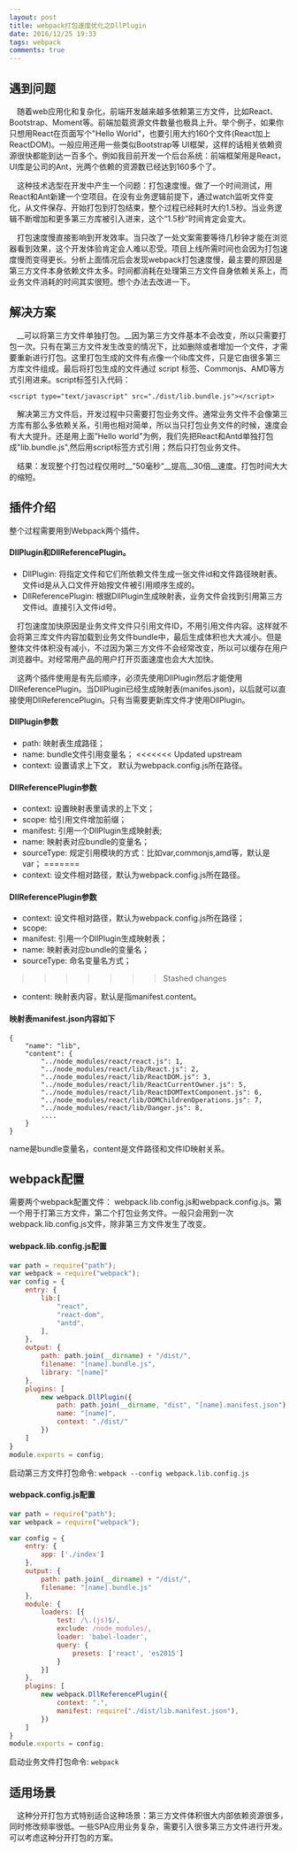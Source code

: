 ```yaml
---
layout: post
title: webpack打包速度优化之DllPlugin
date: 2016/12/25 19:33
tags: webpack 
comments: true
---
```

## 遇到问题


　随着web应用化和复杂化，前端开发越来越多依赖第三方文件，比如React、Bootstrap、Moment等。前端加载资源文件数量也极具上升。举个例子，如果你只想用React在页面写个"Hello World"，也要引用大约160个文件(React加上ReactDOM)。一般应用还用一些类似Bootstrap等 UI框架，这样的话相关依赖资源很快都能到达一百多个。例如我目前开发一个后台系统：前端框架用是React，UI库是公司的Ant，光两个依赖的资源数已经达到160多个了。

<!-- more -->
　这种技术选型在开发中产生一个问题：打包速度慢。做了一个时间测试，用React和Ant新建一个空项目。在没有业务逻辑前提下，通过watch监听文件变化，从文件保存、开始打包到打包结束，整个过程已经耗时大约1.5秒。当业务逻辑不断增加和更多第三方库被引入进来，这个“1.5秒”时间肯定会变大。

　打包速度慢直接影响到开发效率。当只改了一处文案需要等待几秒钟才能在浏览器看到效果，这个开发体验肯定会人难以忍受。项目上线所需时间也会因为打包速度慢而变得更长。分析上面情况后会发现webpack打包速度慢，最主要的原因是第三方文件本身依赖文件太多。时间都消耗在处理第三方文件自身依赖关系上，而业务文件消耗的时间其实很短。想个办法去改进一下。

## 解决方案

　__可以将第三方文件单独打包。__因为第三方文件基本不会改变，所以只需要打包一次。只有在第三方文件发生改变的情况下，比如删除或者增加一个文件，才需要重新进行打包。这里打包生成的文件有点像一个lib库文件，只是它由很多第三方库文件组成。最后将打包生成的文件通过 script 标签、Commonjs、AMD等方式引用进来。script标签引入代码：

```
<script type="text/javascript" src="./dist/lib.bundle.js"></script>
```

　解决第三方文件后，开发过程中只需要打包业务文件。通常业务文件不会像第三方库有那么多依赖关系，引用也相对简单，所以当只打包业务文件的时候，速度会有大大提升。还是用上面”Hello world"为例，我们先把React和Antd单独打包成"lib.bundle.js",然后用script标签方式引用；然后只打包业务文件。

　结果：发现整个打包过程仅用时__”50毫秒“__提高__30倍__速度。打包时间大大的缩短。

## 插件介绍
整个过程需要用到Webpack两个插件。

#### DllPlugin和DllReferencePlugin。
* DllPlugin: 将指定文件和它们所依赖文件生成一张文件id和文件路径映射表。文件id是从入口文件开始按文件被引用顺序生成的。
* DllReferencePlugin: 根据DllPlugin生成映射表，业务文件会找到引用第三方文件id。直接引入文件id号。

　打包速度加快原因是业务文件文件只引用文件ID，不用引用文件内容。这样就不会将第三库文件内容加载到业务文件bundle中，最后生成体积也大大减小。但是整体文件体积没有减小，不过因为第三方文件不会经常改变，所以可以缓存在用户浏览器中。对经常用产品的用户打开页面速度也会大大加快。

　这两个插件使用是有先后顺序，必须先使用DllPlugin然后才能使用DllReferencePlugin。当DllPlugin已经生成映射表(manifes.json)，以后就可以直接使用DllReferencePlugin。只有当需要更新库文件才使用DllPlugin。

#### DllPlugin参数
* path: 映射表生成路径；
* name: bundle文件引用变量名；
<<<<<<< Updated upstream
* context: 设置请求上下文， 默认为webpack.config.js所在路径。

#### DllReferencePlugin参数
* context: 设置映射表里请求的上下文；
* scope: 给引用文件增加前缀；
* manifest: 引用一个DllPlugin生成映射表;
* name: 映射表对应bundle的变量名；
* sourceType: 规定引用模块的方式：比如var,commonjs,amd等，默认是var；
=======
* context: 设文件相对路径，默认为webpack.config.js所在路径。

#### DllReferencePlugin参数
* context: 设文件相对路径，默认为webpack.config.js所在路径；
* scope: 
* manifest: 引用一个DllPlugin生成映射表；
* name: 映射表对应bundle的变量名；
* sourceType: 命名变量名方式； 
>>>>>>> Stashed changes
* content: 映射表内容，默认是指manifest.content。

#### 映射表manifest.json内容如下
```
{
	"name": "lib",
	"content": {
	    "../node_modules/react/react.js": 1,
	    "../node_modules/react/lib/React.js": 2,
	    "../node_modules/react/lib/ReactDOM.js": 3,
	    "../node_modules/react/lib/ReactCurrentOwner.js": 5,
	    "../node_modules/react/lib/ReactDOMTextComponent.js": 6,
	    "../node_modules/react/lib/DOMChildrenOperations.js": 7,
	    "../node_modules/react/lib/Danger.js": 8,
	    ....
	}
}

```
name是bundle变量名，content是文件路径和文件ID映射关系。

## webpack配置
需要两个webpack配置文件： webpack.lib.config.js和webpack.config.js。第一个用于打第三方文件，第二个打包业务文件。一般只会用到一次webpack.lib.config.js文件，除非第三方文件发生了改变。

#### webpack.lib.config.js配置
```js
var path = require("path");
var webpack = require("webpack");
var config = {
    entry: {
        lib:[            
            "react", 
            "react-dom",             
            "antd",             
        ],
    },
    output: {
        path: path.join(__dirname) + "/dist/",        
        filename: "[name].bundle.js",
        library: "[name]"
    },
    plugins: [    
        new webpack.DllPlugin({
            path: path.join(__dirname, "dist", "[name].manifest.json"),
            name: "[name]",
            context: "./dist/"
        })
    ]
}
module.exports = config;
```
启动第三方文件打包命令:  ```webpack --config webpack.lib.config.js```

#### webpack.config.js配置
```js
var path = require("path");
var webpack = require("webpack");

var config = {
    entry: {        
        app: ['./index']
    },
    output: {
        path: path.join(__dirname) + "/dist/",
        filename: "[name].bundle.js"
    },
    module: {
        loaders: [{
            test: /\.(js)$/,
            exclude: /node_modules/,
            loader: 'babel-loader',
            query: {
                presets: ['react', 'es2015']             
            }
        }]
    },
    plugins: [
        new webpack.DllReferencePlugin({
            context: ".",
            manifest: require("./dist/lib.manifest.json"),          
        })
    ]
}
module.exports = config;
```
启动业务文件打包命令: ```webpack```

## 适用场景
　这种分开打包方式特别适合这种场景：第三方文件体积很大内部依赖资源很多，同时修改频率很低。一些SPA应用业务复杂，需要引入很多第三方文件进行开发。可以考虑这种分开打包的方案。












